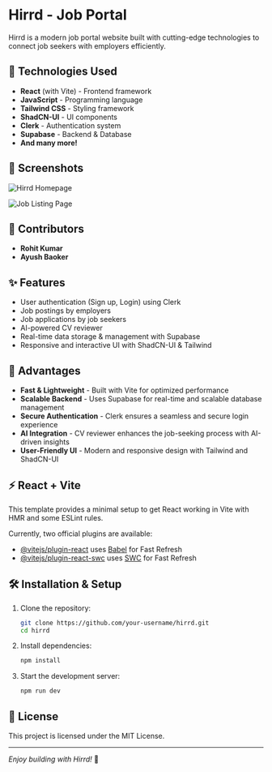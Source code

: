 # Hirrd - Job Portal

Hirrd is a modern job portal website built with cutting-edge technologies to connect job seekers with employers efficiently.

## 🚀 Technologies Used

- **React** (with Vite) - Frontend framework
- **JavaScript** - Programming language
- **Tailwind CSS** - Styling framework
- **ShadCN-UI** - UI components
- **Clerk** - Authentication system
- **Supabase** - Backend & Database
- **And many more!**

## 📸 Screenshots

![Hirrd Homepage](path/to/your/image1.png)

![Job Listing Page](path/to/your/image2.png)

## 👥 Contributors

- **Rohit Kumar**
- **Ayush Baoker**

## ✨ Features

- User authentication (Sign up, Login) using Clerk
- Job postings by employers
- Job applications by job seekers
- AI-powered CV reviewer
- Real-time data storage & management with Supabase
- Responsive and interactive UI with ShadCN-UI & Tailwind

## 🌟 Advantages

- **Fast & Lightweight** - Built with Vite for optimized performance
- **Scalable Backend** - Uses Supabase for real-time and scalable database management
- **Secure Authentication** - Clerk ensures a seamless and secure login experience
- **AI Integration** - CV reviewer enhances the job-seeking process with AI-driven insights
- **User-Friendly UI** - Modern and responsive design with Tailwind and ShadCN-UI

## ⚡ React + Vite

This template provides a minimal setup to get React working in Vite with HMR and some ESLint rules.

Currently, two official plugins are available:

- [@vitejs/plugin-react](https://github.com/vitejs/vite-plugin-react/blob/main/packages/plugin-react/README.md) uses [Babel](https://babeljs.io/) for Fast Refresh
- [@vitejs/plugin-react-swc](https://github.com/vitejs/vite-plugin-react-swc) uses [SWC](https://swc.rs/) for Fast Refresh

## 🛠️ Installation & Setup

1. Clone the repository:
   ```sh
   git clone https://github.com/your-username/hirrd.git
   cd hirrd
   ```

2. Install dependencies:
   ```sh
   npm install
   ```

3. Start the development server:
   ```sh
   npm run dev
   ```

## 📄 License

This project is licensed under the MIT License.

---

_Enjoy building with Hirrd!_ 🎉